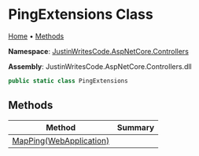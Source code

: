 # PingExtensions Class

[Home](../../README.md) &#x2022; [Methods](#methods)

**Namespace**: [JustinWritesCode.AspNetCore.Controllers](../README.md)

**Assembly**: JustinWritesCode\.AspNetCore\.Controllers\.dll

```csharp
public static class PingExtensions
```

## Methods

| Method | Summary |
| ------ | ------- |
| [MapPing(WebApplication)](MapPing/README.md) | |

